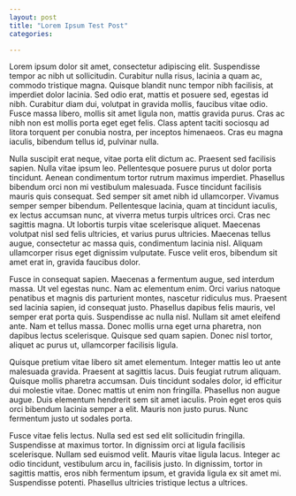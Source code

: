 ```yaml
---
layout: post
title: "Lorem Ipsum Test Post"
categories:

---
```


Lorem ipsum dolor sit amet, consectetur adipiscing elit. Suspendisse tempor ac nibh ut sollicitudin. Curabitur nulla risus, lacinia a quam ac, commodo tristique magna. Quisque blandit nunc tempor nibh facilisis, at imperdiet dolor lacinia. Sed odio erat, mattis et posuere sed, egestas id nibh. Curabitur diam dui, volutpat in gravida mollis, faucibus vitae odio. Fusce massa libero, mollis sit amet ligula non, mattis gravida purus. Cras ac nibh non est mollis porta eget eget felis. Class aptent taciti sociosqu ad litora torquent per conubia nostra, per inceptos himenaeos. Cras eu magna iaculis, bibendum tellus id, pulvinar nulla.

Nulla suscipit erat neque, vitae porta elit dictum ac. Praesent sed facilisis sapien. Nulla vitae ipsum leo. Pellentesque posuere purus ut dolor porta tincidunt. Aenean condimentum tortor rutrum maximus imperdiet. Phasellus bibendum orci non mi vestibulum malesuada. Fusce tincidunt facilisis mauris quis consequat. Sed semper sit amet nibh id ullamcorper. Vivamus semper semper bibendum. Pellentesque lacinia, quam at tincidunt iaculis, ex lectus accumsan nunc, at viverra metus turpis ultrices orci. Cras nec sagittis magna. Ut lobortis turpis vitae scelerisque aliquet. Maecenas volutpat nisl sed felis ultricies, et varius purus ultricies. Maecenas tellus augue, consectetur ac massa quis, condimentum lacinia nisl. Aliquam ullamcorper risus eget dignissim vulputate. Fusce velit eros, bibendum sit amet erat in, gravida faucibus dolor.

Fusce in consequat sapien. Maecenas a fermentum augue, sed interdum massa. Ut vel egestas nunc. Nam ac elementum enim. Orci varius natoque penatibus et magnis dis parturient montes, nascetur ridiculus mus. Praesent sed lacinia sapien, id consequat justo. Phasellus dapibus felis mauris, vel semper erat porta quis. Suspendisse ac nulla nisl. Nullam sit amet eleifend ante. Nam et tellus massa. Donec mollis urna eget urna pharetra, non dapibus lectus scelerisque. Quisque sed quam sapien. Donec nisl tortor, aliquet ac purus ut, ullamcorper facilisis ligula.

Quisque pretium vitae libero sit amet elementum. Integer mattis leo ut ante malesuada gravida. Praesent at sagittis lacus. Duis feugiat rutrum aliquam. Quisque mollis pharetra accumsan. Duis tincidunt sodales dolor, id efficitur dui molestie vitae. Donec mattis ut enim non fringilla. Phasellus non augue augue. Duis elementum hendrerit sem sit amet iaculis. Proin eget eros quis orci bibendum lacinia semper a elit. Mauris non justo purus. Nunc fermentum justo ut sodales porta.

Fusce vitae felis lectus. Nulla sed est sed elit sollicitudin fringilla. Suspendisse at maximus tortor. In dignissim orci at ligula facilisis scelerisque. Nullam sed euismod velit. Mauris vitae ligula lacus. Integer ac odio tincidunt, vestibulum arcu in, facilisis justo. In dignissim, tortor in sagittis mattis, eros nibh fermentum ipsum, et gravida ligula ex sit amet mi. Suspendisse potenti. Phasellus ultricies tristique lectus a ultrices.